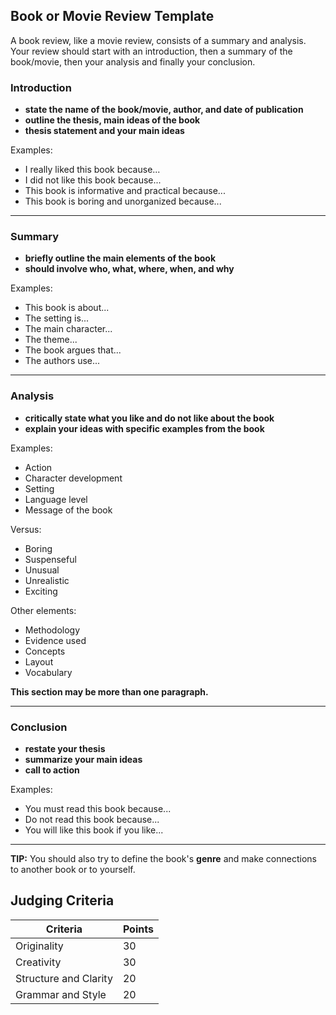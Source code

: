 ## Book or Movie Review Template

A book review, like a movie review, consists of a summary and analysis. Your review should start with an introduction, then a summary of the book/movie, then your analysis and finally your conclusion.

### Introduction

- **state the name of the book/movie, author, and date of publication**
- **outline the thesis, main ideas of the book**
- **thesis statement and your main ideas**

Examples:

- I really liked this book because...
- I did not like this book because...
- This book is informative and practical because...
- This book is boring and unorganized because...

---

### Summary

- **briefly outline the main elements of the book**
- **should involve who, what, where, when, and why**

Examples:

- This book is about...
- The setting is...
- The main character...
- The theme...
- The book argues that...
- The authors use...

---

### Analysis

- **critically state what you like and do not like about the book**
- **explain your ideas with specific examples from the book**

Examples:

- Action
- Character development
- Setting
- Language level
- Message of the book

Versus:

- Boring
- Suspenseful
- Unusual
- Unrealistic
- Exciting

Other elements:

- Methodology
- Evidence used
- Concepts
- Layout
- Vocabulary

**This section may be more than one paragraph.**

---

### Conclusion

- **restate your thesis**
- **summarize your main ideas**
- **call to action**

Examples:

- You must read this book because...
- Do not read this book because...
- You will like this book if you like...

---

**TIP:** You should also try to define the book's **genre** and make connections to another book or to yourself.

## Judging Criteria

| **Criteria**          | **Points** |
| --------------------- | ---------- |
| Originality           | 30         |
| Creativity            | 30         |
| Structure and Clarity | 20         |
| Grammar and Style     | 20         |
